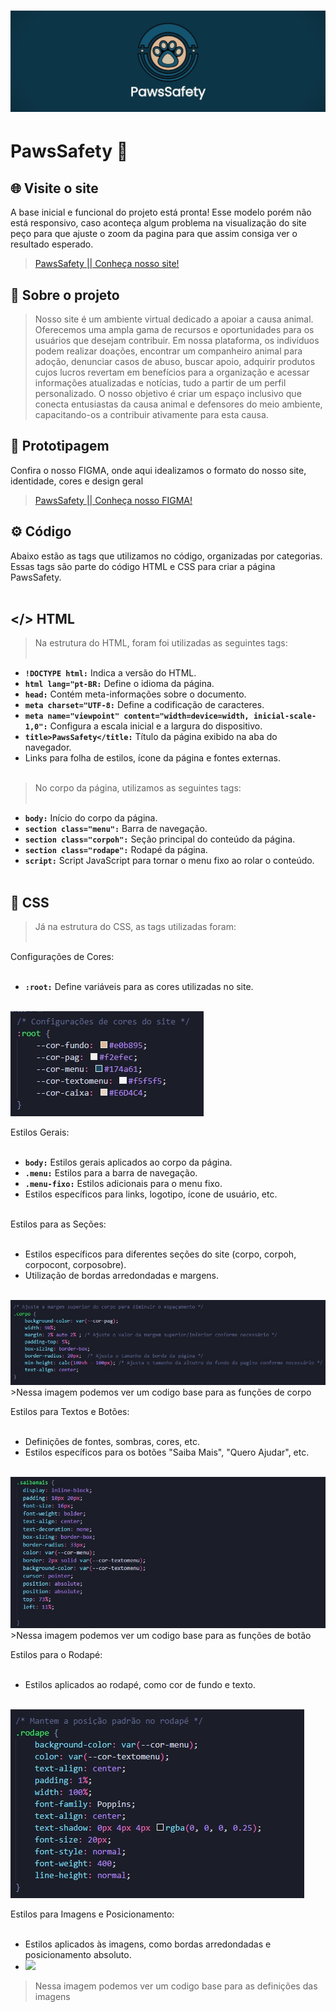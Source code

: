 # <img src="img/capatopo.jpg">
# PawsSafety 🐾

## 🌐 Visite o site 
A base inicial e funcional do projeto está pronta! Esse modelo porém não está responsivo, caso aconteça algum problema na visualização do site peço para que ajuste o zoom da pagina para que assim consiga ver o resultado esperado.<br />
> [PawsSafety || Conheça nosso site! ](https://pawssafety.netlify.app/)

## 📜 Sobre o projeto 
> Nosso site é um ambiente virtual dedicado a apoiar a causa animal. Oferecemos uma ampla gama de recursos e oportunidades para os usuários que desejam contribuir. Em nossa plataforma, os indivíduos podem realizar doações, encontrar um companheiro animal para adoção, denunciar casos de abuso, buscar apoio, adquirir produtos cujos lucros revertam em benefícios para a organização e acessar informações atualizadas e notícias, tudo a partir de um perfil personalizado. O nosso objetivo é criar um espaço inclusivo que conecta entusiastas da causa animal e defensores do meio ambiente, capacitando-os a contribuir ativamente para esta causa.


## 📂 Prototipagem
Confira o nosso FIGMA, onde aqui idealizamos o formato do nosso site, identidade, cores e design geral<br />
> [PawsSafety || Conheça nosso FIGMA! ](https://www.figma.com/file/4BZW83YcSUZudV12h0fniL/PawsSafety-Page?type=design&node-id=0-1&mode=design&t=hGjAcsi8cmQYh7lF-0)


## ⚙️ Código 
Abaixo estão as tags que utilizamos no código, organizadas por categorias. Essas tags são parte do código HTML e CSS para criar a página PawsSafety. <br /><br />

## </> HTML 
> Na estrutura do HTML, foram foi utilizadas as seguintes tags:<br /><br />

* **`!DOCTYPE html:`**  Indica a versão do HTML.<br />
* **`html lang="pt-BR:`** Define o idioma da página.<br />
* **`head:`** Contém meta-informações sobre o documento.<br />
* **`meta charset="UTF-8:`** Define a codificação de caracteres.<br />
* **`meta name="viewpoint" content="width=device=width, inicial-scale-1,0":`** Configura a escala inicial e a largura do dispositivo.<br />
* **`title>PawsSafety</title:`** Título da página exibido na aba do navegador.<br />
*  Links para folha de estilos, ícone da página e fontes externas.<br /><br />

> No corpo da página, utilizamos as seguintes tags:<br /><br />

* **`body:`** Início do corpo da página.<br />
* **`section class="menu":`** Barra de navegação.<br />
* **`section class="corpoh":`** Seção principal do conteúdo da página.<br />
* **`section class="rodape":`** Rodapé da página.<br />
* **`script:`** Script JavaScript para tornar o menu fixo ao rolar o conteúdo.<br /><br />

## 🎨 CSS
> Já na estrutura do CSS, as tags utilizadas foram:<br /><br />

Configurações de Cores:<br /><br />

* **`:root:`** Define variáveis para as cores utilizadas no site.<br /><br />
<img src="img/1root.jpg">

Estilos Gerais:<br /><br />

* **`body:`** Estilos gerais aplicados ao corpo da página.<br />
* **`.menu:`** Estilos para a barra de navegação.<br />
* **`.menu-fixo:`** Estilos adicionais para o menu fixo.<br />
* Estilos específicos para links, logotipo, ícone de usuário, etc.<br /><br />


Estilos para as Seções:<br /><br />

* Estilos específicos para diferentes seções do site (corpo, corpoh, corpocont, corposobre).<br />
* Utilização de bordas arredondadas e margens.<br /><br />
<img src="img/2corpo.jpg">
>Nessa imagem podemos ver um codigo base para as funções de corpo

Estilos para Textos e Botões:<br /><br />

* Definições de fontes, sombras, cores, etc.<br />
* Estilos específicos para os botões "Saiba Mais", "Quero Ajudar", etc.<br /><br />
<img src="img/3botoes.jpg">
>Nessa imagem podemos ver um codigo base para as funções de botão

Estilos para o Rodapé:<br /><br />

* Estilos aplicados ao rodapé, como cor de fundo e texto.<br /><br />
<img src="img/4rodape.jpg">

Estilos para Imagens e Posicionamento:<br /><br />

* Estilos aplicados às imagens, como bordas arredondadas e posicionamento absoluto.
* <img src="img/5imagens">
>Nessa imagem podemos ver um codigo base para as definições das imagens
